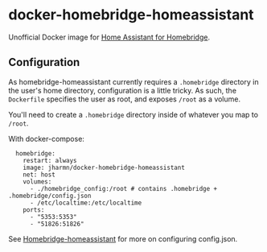 # docker-homebridge-homeassistant

Unofficial Docker image for [Home Assistant for Homebridge](https://github.com/home-assistant/homebridge-homeassistant).

## Configuration

As homebridge-homeassistant currently requires a `.homebridge` directory in the user's home directory, configuration is a little tricky. As such, the `Dockerfile` specifies the user as root, and exposes `/root` as a volume.

You'll need to create a `.homebridge` directory inside of whatever you map to `/root`.

With docker-compose:
```
  homebridge:
    restart: always
    image: jharmn/docker-homebridge-homeassistant
    net: host
    volumes:
      - ./homebridge_config:/root # contains .homebridge + .homebridge/config.json
      - /etc/localtime:/etc/localtime 
    ports:
      - "5353:5353"
      - "51826:51826"
```

See [Homebridge-homeassistant](https://github.com/home-assistant/homebridge-homeassistant) for more on configuring config.json.
